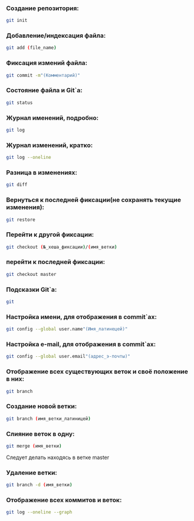 ### Создание репозитория:
```sh
git init
```
### Добавление/индексация файла:
```sh
git add (file_name)
```
### Фиксация измений файла:
```sh
git commit -m"(Комментарий)"
```
### Состояние файла и Git`a:
```sh
git status
```
### Журнал именений, подробно:
```sh
git log
```
### Журнал изменений, кратко:
```sh
git log --oneline
```
### Разница в изменениях:
```sh
git diff
```
### Вернуться к последней фиксации(не сохранять текущие изменения):
```sh
git restore
```
### Перейти к другой фиксации:
```sh
git checkout (№_хеша_фиксации)/(имя_ветки)
```
### перейти к последней фиксации:
```sh
git checkout master
```
### Подсказки Git`a:
```sh
git 
```
### Настройка имени, для отображения в commit`ах:
```sh
git config --global user.name"(Имя_латинецей)"
```
### Настройка e-mail, для отображения в commit`ах:
```sh
git config --global user.email"(адрес_э-почты)"
```
### Отображение всех существующих веток и своё положение в них:
```sh
git branch
```
### Создание новой ветки:
```sh
git branch (имя_ветки_латиницей)
```
### Слияние веток в одну:
```sh
git merge (имя_ветки)
```
Следует делать находясь в ветке master

### Удаление ветки:
```sh
git branch -d (имя_ветки)
```
### Отображение всех коммитов и веток:
```sh
git log --oneline --graph
```
